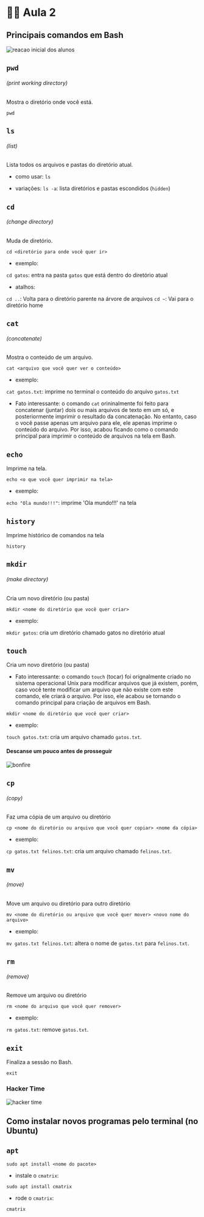 # 🧑‍💻 Aula 2

## Principais comandos em Bash

![reacao inicial dos alunos](https://i.pinimg.com/originals/f0/f0/d9/f0f0d932d6e39c7af5aa305cbd8da735.gif)


## ```pwd```

###### (print working directory)

Mostra o diretório onde você está.

```pwd```


## ```ls```

###### (list)

Lista todos os arquivos e pastas do diretório atual.

- como usar:
```ls```

- variações:
```ls -a```: lista diretórios e pastas escondidos (`hidden`)


## ```cd```

###### (change directory)

Muda de diretório.

```cd <diretório para onde você quer ir>```

- exemplo:

```cd gatos```: entra na pasta ```gatos``` que está dentro do diretório atual

- atalhos:

```cd ..```: Volta para o diretório parente na árvore de arquivos
```cd ~```: Vai para o diretório home

## ```cat```

###### (concatenate)

Mostra o conteúdo de um arquivo.

```cat <arquivo que você quer ver o conteúdo>```

- exemplo:

```cat gatos.txt```: imprime no terminal o conteúdo do arquivo ```gatos.txt```

- Fato interessante: o comando ```cat``` orininalmente foi feito para concatenar (juntar) dois ou mais arquivos de texto em um só, e posteriormente imprimir o resultado da concatenação. No entanto, caso o você passe apenas um arquivo para ele, ele apenas imprime o conteúdo do arquivo. Por isso, acabou ficando como o comando principal para imprimir o conteúdo de arquivos na tela em Bash.


## ```echo```

Imprime na tela.

```echo <o que você quer imprimir na tela>```

- exemplo:

```echo "Ola mundo!!!"```: imprime 'Ola mundo!!!' na tela

## ```history```

Imprime histórico de comandos na tela

```history```


## ```mkdir```

###### (make directory)

Cria um novo diretório (ou pasta)

```mkdir <nome do diretório que você quer criar>```

- exemplo:

```mkdir gatos```: cria um diretório chamado gatos no diretório atual


## ```touch```

Cria um novo diretório (ou pasta)

- Fato interessante: o comando ```touch``` (tocar) foi orignalmente criado no sistema operacional Unix para modificar arquivos que já existem, porém, caso você tente modificar um arquivo que não existe com este comando, ele criará o arquivo. Por isso, ele acabou se tornando o comando principal para criação de arquivos em Bash.

```mkdir <nome do diretório que você quer criar>```

- exemplo:

```touch gatos.txt```: cria um arquivo chamado ```gatos.txt```.


#### Descanse um pouco antes de prosseguir

![bonfire](https://i.redd.it/xte6gka2ghj91.gif)


## ```cp```

###### (copy)

Faz uma cópia de um arquivo ou diretório

```cp <nome do diretório ou arquivo que você quer copiar> <nome da cópia>```

- exemplo:

```cp gatos.txt felinos.txt```: cria um arquivo chamado ```felinos.txt```.


## ```mv```

###### (move)

Move um arquivo ou diretório para outro diretório

```mv <nome do diretório ou arquivo que você quer mover> <novo nome do arquivo>```

- exemplo:

```mv gatos.txt felinos.txt```: altera o nome de ```gatos.txt``` para ```felinos.txt```.


## ```rm```

###### (remove)

Remove um arquivo ou diretório

```rm <nome do arquivo que você quer remover>```

- exemplo:

```rm gatos.txt```: remove ```gatos.txt```.


## ```exit```

Finaliza a sessão no Bash.

```exit```


### Hacker Time

![hacker time](https://fiverr-res.cloudinary.com/images/t_main1,q_auto,f_auto,q_auto,f_auto/v1/attachments/delivery/asset/28f4413b27e2d5142cb2cf412576b5be-1667002896/superpixelersanimation/create-a-custom-pixel-art-wallpaper-background.gif)

## Como instalar novos programas pelo terminal (no Ubuntu)

## ```apt```

```sudo apt install <nome do pacote>```

- instale o ```cmatrix```:

```sudo apt install cmatrix```

- rode o ```cmatrix```:

```cmatrix```
